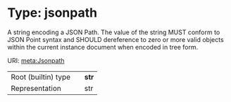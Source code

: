 
# Type: jsonpath

A string encoding a JSON Path. The value of the string MUST conform to JSON Point syntax and SHOULD dereference to zero or more valid objects within the current instance document when encoded in tree form.

URI: [meta:Jsonpath](https://w3id.org/linkml/Jsonpath)

|  |  |  |
| --- | --- | --- |
| Root (builtin) type | | **str** |
| Representation | | str |
